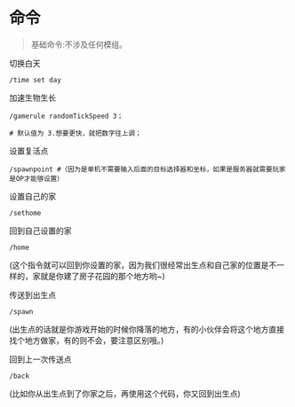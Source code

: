 # 命令

> 基础命令:不涉及任何模组。

切换白天

```
/time set day
```

加速生物生长

```
/gamerule randomTickSpeed 3；

# 默认值为 3.想要更快，就把数字往上调；
```

设置复活点

```
/spawnpoint #（因为是单机不需要输入后面的目标选择器和坐标，如果是服务器就需要玩家是OP才能够设置）
```

设置自己的家

```
/sethome
```

回到自己设置的家

```
/home
```

(这个指令就可以回到你设置的家，因为我们很经常出生点和自己家的位置是不一样的，家就是你建了房子花园的那个地方哟~)

传送到出生点

```
/spawn
```

(出生点的话就是你游戏开始的时候你降落的地方，有的小伙伴会将这个地方直接找个地方做家，有的则不会，要注意区别哦。)

回到上一次传送点

```
/back
```
(比如你从出生点到了你家之后，再使用这个代码，你又回到出生点)